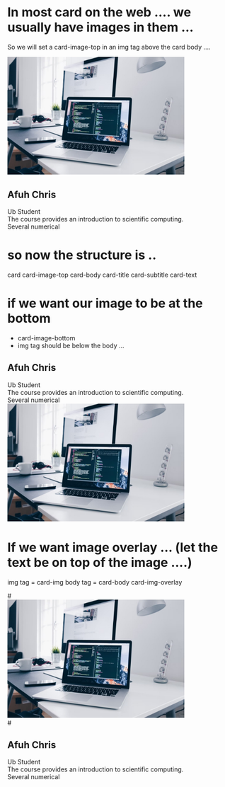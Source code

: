 # In most card on the web .... we usually have images in them ... 


So we will set a 
card-image-top  in an img tag above the card body ....


 <div class="card" style="width:400px;">
        <img src="pc.jpg" class="card-img-top">
        <div class="card-body">
          <h2 class="card-title">Afuh Chris</h2>
          <span class="card-subtitle">Ub Student </span>
          <div class="card-text">
          The course provides an introduction to 
          scientific computing. Several numerical
              </div>
            </div>
     </div>

# so now the structure is .. 

card 
    card-image-top 
    card-body
        card-title 
        card-subtitle
        card-text



# if we want our image to be at the bottom 

- card-image-bottom 
- img tag should be below the body ...

<div class="card" style="width:400px;">
        <div class="card-body">
          <h2 class="card-title">Afuh Chris</h2>
          <span class="card-subtitle">Ub Student </span>
          <div class="card-text">
          The course provides an introduction to 
          scientific computing. Several numerical
              </div>
            </div>
        <img src="pc.jpg" class="card-img-bottom">
     </div>
   




# If we want image overlay ... (let the text be on top of the image ....)

img tag   =  card-img 
body tag  = card-body card-img-overlay

<div class="card" style="width:400px;">
     # <img src="pc.jpg" class="card-img">
     #   <div class="card-body card-img-overlay">
          <h2 class="card-title">Afuh Chris</h2>
          <span class="card-subtitle">Ub Student </span>
          <div class="card-text">
          The course provides an introduction to 
          scientific computing. Several numerical
              </div>
            </div>
     </div>